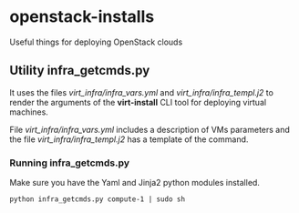 # openstack-installs
Useful things for deploying OpenStack clouds


## Utility infra_getcmds.py

It uses the files *virt_infra/infra_vars.yml* and *virt_infra/infra_templ.j2* 
to render the arguments of the **virt-install** CLI tool for deploying virtual machines.

File *virt_infra/infra_vars.yml* includes a description of VMs parameters and the file *virt_infra/infra_templ.j2* 
has a template of the command.

### Running infra_getcmds.py

Make sure you have the Yaml and Jinja2 python modules installed.
```shell
python infra_getcmds.py compute-1 | sudo sh
```
